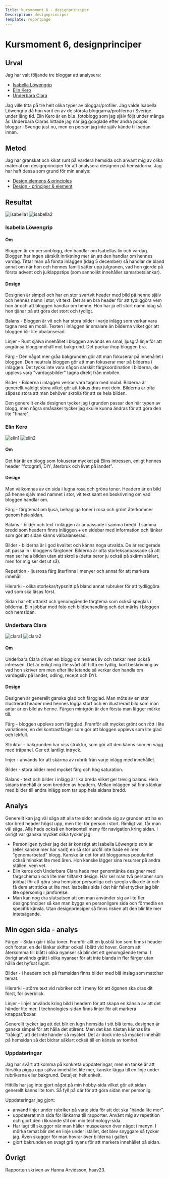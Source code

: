 ```yaml
---
Title: kursmoment 6 - designprinciper
Description: designprinciper
Template: reportpage
---
```


Kursmoment 6, designprinciper
===============

Urval
------------

Jag har valt följande tre bloggar att analysera:
* [Isabella Löwengrip](https://damernasvarld.expressen.se/blogg/isabellalowengrip/)
* [Elin Kero](https://elinkero.se/senaste/)
* [Underbara Clara](https://underbaraclaras.se/)

Jag ville titta på tre helt olika typer av bloggar/profiler. Jag valde Isabella Löwengrip då hon varit en av de största bloggarna/profilerna i Sverige under lång tid. Elin Kero är en bl.a. fotoblogg som jag själv följt under många år. Underbara Claras hittade jag när jag googlade efter andra poppis bloggar i Sverige just nu, men en person jag inte själv kände till sedan innan.

Metod
-----------
Jag har granskat och kikat runt på vardera hemsida och använt mig av olika material om designprinciper för att analysera designen på hemsidorna. Jag har haft dessa som grund för min analys:

* [Design elemens & principles](https://www.canva.com/learn/design-elements-principles/)
* [Design - principer & element](https://www.youtube.com/playlist?list=PLKtP9l5q3ce-oz7aoBkk-oEn4xzGbtqxU)

Resultat
-----------
<div class="blog-div">
<img src="%base_url%/image/kmom06/isabella1.png" alt="isabella1">
<img src="%base_url%/image/kmom06/isabella2.png" alt="isabella2">
</div>

### Isabella Löwengrip
#### Om
Bloggen är en personblogg, den handlar om Isabellas liv och vardag. Bloggen har ingen särskilt inriktning mer än att den handlar om hennes vardag. Tittar man på första inläggen (idag 5 december) så handlar de bland annat om när hon och hennes familj sätter upp julgranen, vad hon gjorde på första advent och julklappstips (som sannolikt innehåller samarbetslänkar).

#### Design
Designen är simpel och har en stor svartvit header med bild på henne själv och hennes namn i stor, vit text. Det är en bra header för att tydliggöra vem hon är och att bloggen handlar om henne. Hon har ju ett stort namn idag så hon tjänar på att göra det stort och tydligt. 

Balans - Bloggen är vit och har stora bilder i varje inlägg som verkar vara tagna med en mobil. Texten i inläggen är smalare än bilderna vilket gör att bloggen blir lite obalanserad. 

Linjer - Runt själva innehållet i bloggen används en smal, ljusgrå linje för att avgränsa blogginnehåll mot bakgrund. Det packar ihop bloggen bra.

Färg - Den något mer gråa bakgrunden gör att man fokuserar på innehållet i bloggen. Den neutrala bloggen gör att man fokuserar mer på bilderna i inläggen. Det tycks inte vara någon särskilt färgkoordination i bilderna, de upplevs vara "vardagsbilder" tagna direkt från mobilen. 

Bilder - Bilderna i inläggen verkar vara tagna med mobil. Bilderna är generellt väldigt stora vilket gör att fokus dras mot dem. Bilderna är ofta såpass stora att man behöver skrolla för att se hela bilden. 

Den generellt enkla designen tycker jag i grunden passar den här typen av blogg, men några småsaker tycker jag skulle kunna ändras för att göra den lite "finare".

### Elin Kero
<div class="blog-div">
<img src="%base_url%/image/kmom06/elin1.png" alt="elin1">
<img src="%base_url%/image/kmom06/elin2.png" alt="elin2">
</div>

#### Om
Det här är en blogg som fokuserar mycket på Elins intressen, enligt hennes header "fotografi, DIY, återbruk och livet på landet". 

#### Design
Man välkomnas av en sida i lugna rosa och gröna toner. Headern är en bild på henne själv med namnet i stor, vit text samt en beskrivning om vad bloggen handlar om.

Färg - färgtemat om ljusa, behagliga toner i rosa och grönt återkommer genom hela sidan. 

Balans - bilder och text i inläggen är anpassade i samma bredd. I samma bredd som headern finns inläggen + en sidebar med information och länkar som gör att sidan känns välbalanserad. 

Bilder - bilderna är i god kvalitet och känns noga utvalda. De är redigerade att passa in i bloggens färgtoner. Bilderna är ofta storleksanpassade så att man ser hela bilden utan att skrolla (detta beror ju också på skärm såklart, men för mig ser det ut så).

Repetition - ljusrosa färg återfinns i menyer och annat för att markera innehåll. 

Hierarki - olika storlekar/typsnitt på bland annat rubruker för att tydliggöra vad som ska läsas först. 

Sidan har ett uttänkt och genomgående färgtema som också speglas i bilderna. Elin jobbar med foto och bildbehandling och det märks i bloggen och hemsidan.

### Underbara Clara
<div class="blog-div">
<img src="%base_url%/image/kmom06/clara1.png" alt="clara1">
<img src="%base_url%/image/kmom06/clara2.png" alt="clara2">
</div>

#### Om
Underbara Clara driver en blogg om hennes liv och tankar men också intressen. Det är enligt mig lite svårt att hitta en tydlig, kort beskrivning av vad hon skriver om men efter lite letande så verkar den handla om vardagsliv på landet, odling, recept och DYI. 

#### Design
Designen är generellt ganska glad och färgglad. Man möts av en stor illustrerad header med hennes logga stort och en illustrerad bild som man antar är en bild av henne. Färgen mintgrön är den första man lägger märke till.

Färg - bloggen upplevs som färgglad. Framför allt mycket grönt och rött i lite variationer, en del kontrastfärger som gör att bloggen upplevs som lite glad och lekfull. 

Struktur - bakgrunden har viss struktur, som gör att den känns som en vägg med träpanel. Ger ett lantligt intryck. 

linjer - används för att skärma av rubrik från varje inlägg med innehållet. 

Bilder - stora bilder med mycket färg och hög saturation. 

Balans - text och bilder i inlägg är lika breda vilket ger trevlig balans. Hela sidans innehåll är som bredden av headern. Mellan inläggen så finns länkar med bilder till andra inlägg som tar upp hela sidans bredd. 

Analys
---------
Generellt kan jag väl säga att alla tre sidor använde sig av grunden att ha en stor bred header högst upp, men titel för person i stort. Rimligt val, får man väl säga. Alla hade också en horisontell meny för navigation kring sidan. I övrigt var ganska mycket olika tycker jag.
- Personligen tycker jag det är konstigt att Isabella Löwengrip som är (eller kanske mer har varit) en så stor profil inte hade en mer "genomarbetad" blogg. Kanske är det för att bloggarnas popularitet också minskat lite med åren. Hon kanske lägger sina resurser på andra ställen, vem vet.
- Elin keros och Underbara Clara hade mer genomtänka designer med färgscheman och lite mer tilltänkt design. Här ser man två personer som jobbat för att göra sina hemsidor personliga och spegla vilka de är och få dem att sticka ut lite mer. Isabellas sida i det här fallet tycker jag blir lite opersonlig i jämförelse. 
- Man kan nog dra slutsatsen att om man använder sig av lite fler designprinciper så kan man bygga en personligare sida och förmedla en specifik känsla. Utan designprinciper så finns risken att den blir lite mer intetsägande. 

Min egen sida - analys
-----------
Färger - Sidan går i blåa toner. Framför allt en ljusblå ton som finns i header och footer, en del länkar skiftar också i blått vid hover. Genom att återkomma till blått i olika nyanser så blir det ett genomgående tema. I övrigt används grått i olika nyanser för att inte blanda in fler färger utan hålla det hyfsat lugnt.

Bilder - i headern och på framsidan finns bilder med blå inslag som matchar temat.

Hierarki - större text vid rubriker och i meny för att ögonen ska dras dit först, för överblick. 

Linjer - linjer används kring bild i headern för att skapa en känsla av att det händer lite mer. I technologies-sidan finns linjer för att markera knappar/boxar. 

Generellt tycker jag att det blir en lugn hemsida i sitt blå tema, designen är ganska simpel för att hålla det stilrent. Men det kan nästan kännas lite "tråkigt", att det inte händer så mycket. Det är dock inte så mycket innehåll på hemsidan så det bidrar såklart också till en känsla av tomhet. 

### Uppdateringar
Jag har svårt att komma på konkreta uppdateringar, men en tanke är att försöka pigga upp själva innehållet lite mer, kanske lägga till en linje under rubrikerna eller bakgrund. Detaljer, helt enkelt.

Hittills har jag inte gjort något på min hobby-sida vilket gör att sidan generellt känns lite tom. Så fyll på där för att göra sidan mer personlig. 

Uppdateringar jag gjort:
- använd linjer under rubriker på varje sida för att det ska "hända lite mer".
- uppdaterat min sida för länkarna till rapporter. Använt mig av repetition och gjort den i liknande stil om min technology-sida.
- Har lagt till skuggor när man håller muspekaren över något i menyn. I mörka temat blir det en linje under istället, det blev snyggare så tycker jag. Även skuggor för man hovrar över bilderna i galleri.
- gjort bakrunden en svagt grå nyans för att markera innehållet på sidan. 

Övrigt
--------
Rapporten skriven av Hanna Arvidsson, haav23.